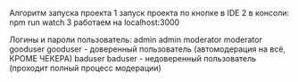 Алгоритм запуска проекта
1 запуск проекта по кнопке в IDE
2 в консоли: npm run watch
3 работаем на localhost:3000

Логины и пароли пользователь:
admin admin
moderator moderator
gooduser gooduser - доверенный пользователь (автомодерация на всё, КРОМЕ ЧЕКЕРА)
baduser baduser - недоверенный пользователь (проходит полный процесс модерации)
